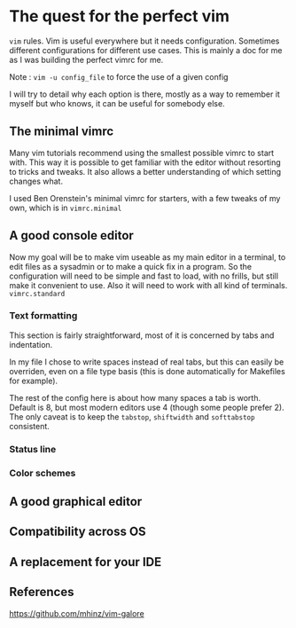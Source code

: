 # The quest for the perfect vim

`vim` rules. Vim is useful everywhere but it needs configuration.
Sometimes different configurations for different use cases.
This is mainly a doc for me as I was building the perfect vimrc for me.

Note : `vim -u config_file` to force the use of a given config

I will try to detail why each option is there, mostly as a way
to remember it myself but who knows, it can be useful for 
somebody else.

## The minimal vimrc

Many vim tutorials recommend using the smallest possible vimrc
to start with. This way it is possible to get familiar with the 
editor without resorting to tricks and tweaks. It also allows
a better understanding of which setting changes what.

I used Ben Orenstein's minimal vimrc for starters, with 
a few tweaks of my own, which is in `vimrc.minimal`

## A good console editor

Now my goal will be to make vim useable as my main editor in 
a terminal, to edit files as a sysadmin or to make a quick
fix in a program. So the configuration will need to be 
simple and fast to load, with no frills, but still make
it convenient to use. Also it will need to work with
all kind of terminals. `vimrc.standard` 

### Text formatting

This section is fairly straightforward, most of it is concerned
by tabs and indentation.

In my file I chose to write spaces instead of real tabs, but
this can easily be overriden, even on a file type basis (this
is done automatically for Makefiles for example).

The rest of the config here is about how many spaces a tab 
is worth.
Default is 8, but most modern editors use 4 (though some people
prefer 2).
The only caveat is to keep the `tabstop`, `shiftwidth` 
and `softtabstop` consistent.

### Status line

### Color schemes

## A good graphical editor

## Compatibility across OS

## A replacement for your IDE


## References

https://github.com/mhinz/vim-galore
